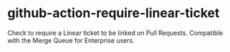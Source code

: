 # github-action-require-linear-ticket
Check to require a Linear ticket to be linked on Pull Requests. Compatible with the Merge Queue for Enterprise users.
